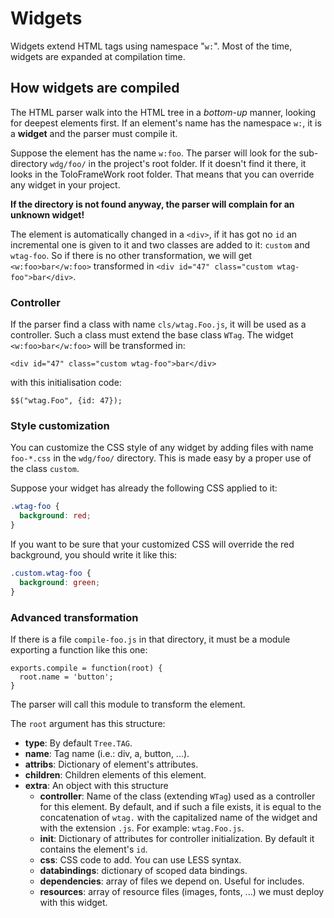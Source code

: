 Widgets
=======

Widgets extend HTML tags using namespace "`w:`".
Most of the time, widgets are expanded at compilation time.

How widgets are compiled
------------------------

The HTML parser walk into the HTML tree in a _bottom-up_ manner, looking for deepest elements first. If an element's name has the namespace `w:`, it is a **widget** and the parser must compile it.

Suppose the element has the name `w:foo`. The parser will look for the sub-directory `wdg/foo/` in the project's root folder. If it doesn't find it there, it looks in the ToloFrameWork root folder.
That means that you can override any widget in your project.

**If the directory is not found anyway, the parser will complain for an unknown widget!**

The element is automatically changed in a `<div>`, if it has got no `id` an incremental one is given to it and two classes are added to it: `custom` and `wtag-foo`. So if there is no other transformation, we will get `<w:foo>bar</w:foo>` transformed in `<div id="47" class="custom wtag-foo">bar</div>`.

<h3>Controller</h3>

If the parser find a class with name `cls/wtag.Foo.js`, it will be used as a controller. Such a class must extend the base class `WTag`.
The widget `<w:foo>bar</w:foo>` will be transformed in:
```
<div id="47" class="custom wtag-foo">bar</div>
```
with this initialisation code:
```
$$("wtag.Foo", {id: 47});
```

<h3>Style customization</h3>

You can customize the CSS style of any widget by adding files with name `foo-*.css` in the `wdg/foo/` directory. This is made easy by a proper use of the class `custom`.

Suppose your widget has already the following CSS applied to it:
```css
.wtag-foo {
  background: red;
}
```

If you want to be sure that your customized CSS will override the red background, you should write it like this:
```css
.custom.wtag-foo {
  background: green;
}
```



<h3>Advanced transformation</h3>

If there is a file `compile-foo.js` in that directory, it must be a module exporting a function like this one:
```
exports.compile = function(root) {
  root.name = 'button';
}
```
The parser will call this module to transform the element.

The `root` argument has this structure:
* __type__: By default `Tree.TAG`.
* __name__: Tag name (i.e.: div, a, button, ...).
* __attribs__: Dictionary of element's attributes.
* __children__: Children elements of this element.
* __extra__: An object with this structure
  * __controller__: Name of the class (extending `WTag`) used as a controller for this element.
                    By default, and if such a file exists, it is equal
                    to   the  concatenation   of   `wtag.`  with   the
                    capitalized  name  of  the  widget  and  with  the
                    extension `.js`. For example: `wtag.Foo.js`.
  * __init__: Dictionary of attributes for controller initialization.
              By default it contains the element's `id`.
  * __css__: CSS code to add. You can use LESS syntax.
  * __databindings__: dictionary of scoped data bindings.
  * __dependencies__: array of files we depend on. Useful for includes.
  * __resources__: array of resource files (images, fonts, ...) we must deploy with this widget.
